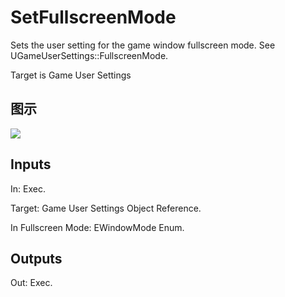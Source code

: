 # SetFullscreenMode

Sets the user setting for the game window fullscreen mode. See UGameUserSettings::FullscreenMode.

Target is Game User Settings

## 图示

![]($-20221218-20575639.png)

## Inputs

In: Exec.

Target: Game User Settings Object Reference.

In Fullscreen Mode: EWindowMode Enum.  

## Outputs

Out: Exec.

